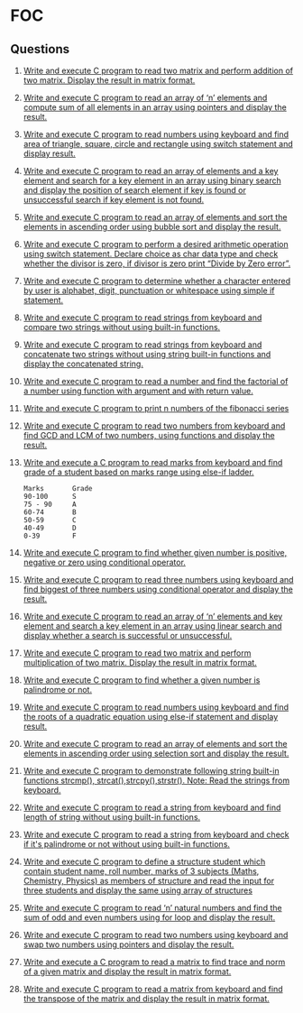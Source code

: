 # FOC

## Questions 

1. [Write and execute C program to read two matrix and perform addition of two matrix. Display the result in matrix format.](Programs/Addition&#32of&#32Two&#32Matrices.c)
2. [Write and execute C program to read an array of ‘n’ elements and compute sum of all elements in an array using pointers and display the result.](Programs/Addition&#32using&#32Pointers.c)
3. [Write and execute C program to read numbers using keyboard and find area of triangle, square, circle and rectangle using switch statement and display result.](Programs/Area&#32of&#32Polygon.c)
4. [Write and execute C program to read an array of elements and a key element and search for a key element in an array using binary search and display the position of search element if key is found or unsuccessful search if key element is not found.](Programs/Binary&#32Search.c)
5. [Write and execute C program to read an array of elements and sort the elements in ascending order using bubble sort and display the result.](Programs/Bubble&#32Sort.c)
6. [Write and execute C program to perform a desired arithmetic operation using switch statement. Declare choice as char data type and check whether the divisor is zero, if divisor is zero print “Divide by Zero error”.](Programs/Calculator.c)
7. [Write and execute C program to determine whether a character entered by user is alphabet, digit, punctuation or whitespace using simple if statement.](Programs/Character&#32using&#32If.c)
8. [Write and execute C program to read strings from keyboard and compare two strings without using built-in functions.](Programs/Compare&#32Two&#32Strings.c)
9. [Write and execute C program to read strings from keyboard and concatenate two strings without using string built-in functions and display the concatenated string.](Programs/Concatenate&#32Two&#32Strings.c)
10. [Write and execute C program to read a number and find the factorial of a number using function with argument and with return value.](Programs/Factorial.c)
11. [Write and execute C program to print n numbers of the fibonacci series](Programs/Fibonacci&#32Series.c)
12. [Write and execute C program to read two numbers from keyboard and find GCD and LCM of two numbers, using functions and display the result.](Programs/GCD&#32&&#32LCM.c)
13. [Write and execute a C program to read marks from keyboard and find grade of a student based on marks range using else-if ladder.](Programs/Grade&#32using&#32Else&#32If.c)

        Marks       Grade
        90-100      S
        75 - 90     A
        60-74       B
        50-59       C
        40-49       D
        0-39        F

14. [Write and execute C program to find whether given number is positive, negative or zero using conditional operator.](Programs/Integer&#32Conditional&#32Operator.c)
15. [Write and execute C program to read three numbers using keyboard and find biggest of three numbers using conditional operator and display the result.](Programs/Largest&#32using&#32Conditional.c)
16. [Write and execute C program to read an array of ‘n’ elements and key element and search a key element in an array using linear search and display whether a search is successful or unsuccessful.](Programs/Linear&#32Search.c)
17. [Write and execute C program to read two matrix and perform multiplication of two matrix. Display the result in matrix format.](Programs/Multiplication&#32of&#32Two&#32Matrices.c)
18. [Write and execute C program to find whether a given number is palindrome or not.](Programs/Number&#32Palindrome.c)
19. [Write and execute C program to read numbers using keyboard and find the roots of a quadratic equation using else-if statement and display result.](Programs/Roots&#32of&#32a&#32Quadratic&#32Equation.c)
20. [Write and execute C program to read an array of elements and sort the elements in ascending order using selection sort and display the result.](Programs/Selection&#32Sort.c)
21. [Write and execute C program to demonstrate following string built-in functions strcmp(), strcat(),strcpy(),strstr(). Note: Read the strings from keyboard.](Programs/String&#32functions.c)
22. [Write and execute C program to read a string from keyboard and find length of string without using built-in functions.](Programs/String&#32Length.c)
23. [Write and execute C program to read a string from keyboard and check if it's palindrome or not without using built-in functions.](Programs/String&#32Palindrome.c)
24. [Write and execute C program to define a structure student which contain student name, roll number, marks of 3 subjects (Maths, Chemistry, Physics) as members of structure and read the input for three students and display the same using array of structures ](Programs/Student&#32Structures.c)
25. [Write and execute C program to read ‘n’ natural numbers and find the sum of odd and even numbers using for loop and display the result.](Programs/Sum&#32of&#32odd&#32&&#32even.c)
26. [Write and execute C program to read two numbers using keyboard and swap two numbers using pointers and display the result.](Programs/Swap&#32using&#32two&#32Pointers.c)
27. [Write and execute a C program to read a matrix to find trace and norm of a given matrix and display the result in matrix format.](Programs/Trace&#32and&#32Norm&#32of&#32Matrix.c)
28. [Write and execute C program to read a matrix from keyboard and find the transpose of the matrix and display the result in matrix format.](Programs/Transpose&#32of&#32a&#32Matrix.c)

